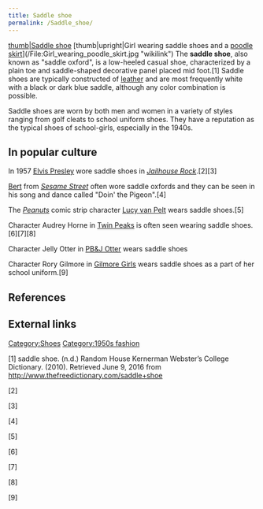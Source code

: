```yaml
---
title: Saddle shoe
permalink: /Saddle_shoe/
---
```


[thumb\|Saddle shoe](/File:Saddle_shoes_-_02.jpg "wikilink")
[thumb\|upright\|Girl wearing saddle shoes and a [poodle
skirt](poodle_skirt "wikilink")](/File:Girl_wearing_poodle_skirt.jpg "wikilink")
The **saddle shoe**, also known as "saddle oxford", is a low-heeled
casual shoe, characterized by a plain toe and saddle-shaped decorative
panel placed mid foot.[1] Saddle shoes are typically constructed of
[leather](/leather "wikilink") and are most frequently white with a
black or dark blue saddle, although any color combination is possible.

Saddle shoes are worn by both men and women in a variety of styles
ranging from golf cleats to school uniform shoes. They have a reputation
as the typical shoes of school-girls, especially in the 1940s.

## In popular culture

In 1957 [Elvis Presley](/Elvis_Presley "wikilink") wore saddle shoes in
*[Jailhouse Rock](/Jailhouse_Rock_(film) "wikilink")*.[2][3]

[Bert](/Bert_(Sesame_Street) "wikilink") from *[Sesame
Street](/Sesame_Street "wikilink")* often wore saddle oxfords and they
can be seen in his song and dance called "Doin' the Pigeon".[4]

The *[Peanuts](/Peanuts "wikilink")* comic strip character [Lucy van
Pelt](/Lucy_van_Pelt "wikilink") wears saddle shoes.[5]

Character Audrey Horne in [Twin Peaks](/Twin_Peaks "wikilink") is often
seen wearing saddle shoes.[6][7][8]

Character Jelly Otter in [PB&J Otter](/PB&J_Otter "wikilink") wears
saddle shoes

Character Rory Gilmore in [Gilmore Girls](/Gilmore_Girls "wikilink")
wears saddle shoes as a part of her school uniform.[9]

## References

## External links

[Category:Shoes](/Category:Shoes "wikilink") [Category:1950s
fashion](/Category:1950s_fashion "wikilink")

[1] saddle shoe. (n.d.) Random House Kernerman Webster’s College
Dictionary. (2010). Retrieved June 9, 2016 from
<http://www.thefreedictionary.com/saddle+shoe>

[2]

[3]

[4]

[5]

[6]

[7]

[8]

[9]